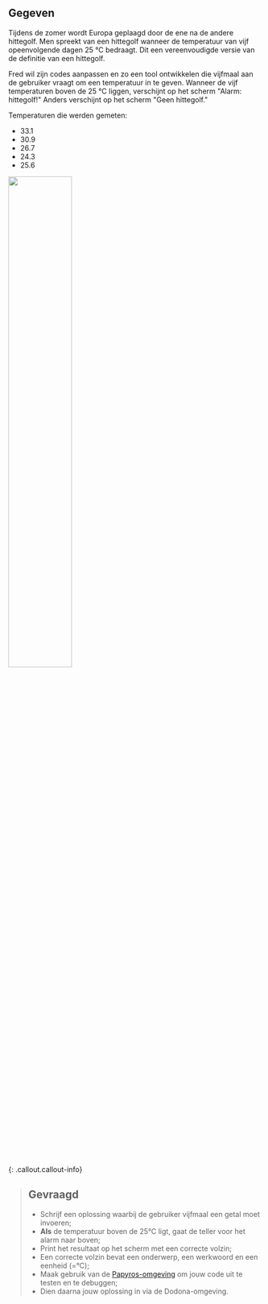 ## Gegeven

Tijdens de zomer wordt Europa geplaagd door de ene na de andere hittegolf. Men spreekt van een hittegolf wanneer de temperatuur van vijf opeenvolgende dagen 25 °C bedraagt. 
Dit een vereenvoudigde versie van de definitie van een hittegolf. 

Fred wil zijn codes aanpassen en zo een tool ontwikkelen die vijfmaal aan de gebruiker vraagt om een temperatuur in te geven. 
Wanneer de vijf temperaturen boven de 25 °C liggen, verschijnt op het scherm "Alarm: hittegolf!" 
Anders verschijnt op het scherm "Geen hittegolf." 

Temperaturen die werden gemeten: 
* 33.1
* 30.9
* 26.7
* 24.3
* 25.6


<img src="https://images.pexels.com/photos/3873175/pexels-photo-3873175.jpeg?auto=compress&cs=tinysrgb&w=1260&h=750&dpr=1" width="50%"/>

{: .callout.callout-info}
> ## Gevraagd
> * Schrijf een oplossing waarbij de gebruiker vijfmaal een getal moet invoeren; 
> * **Als** de temperatuur boven de 25°C ligt, gaat de teller voor het alarm naar boven; 
> * Print het resultaat op het scherm met een correcte volzin; 
> * Een correcte volzin bevat een onderwerp, een werkwoord en een eenheid (=°C);
> * Maak gebruik van de [Papyros-omgeving](https://papyros.dodona.be/?locale=nl&language=JavaScript) om jouw code uit te testen en te debuggen;
> * Dien daarna jouw oplossing in via de Dodona-omgeving. 

